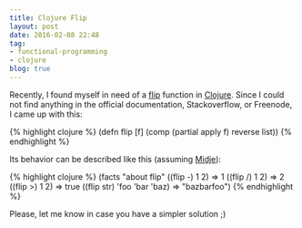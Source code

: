 ```yaml
---
title: Clojure Flip
layout: post
date: 2016-02-08 22:48
tag:
- functional-programming
- clojure
blog: true
---
```


Recently, I found myself in need of a [flip](http://hackage.haskell.org/package/base-4.8.2.0/docs/Prelude.html#v:flip) function in [Clojure](http://clojure.org/). Since I could not find anything in the official documentation, Stackoverflow, or Freenode, I came up with this:

{% highlight clojure %}
(defn flip [f]
  (comp (partial apply f) reverse list))
{% endhighlight %}

Its behavior can be described like this (assuming [Midje](https://github.com/marick/Midje)):

{% highlight clojure %}
(facts "about flip"
  ((flip -) 1 2) => 1
  ((flip /) 1 2) => 2
  ((flip >) 1 2) => true
  ((flip str) 'foo 'bar 'baz) => "bazbarfoo")
{% endhighlight %}

Please, let me know in case you have a simpler solution ;)
